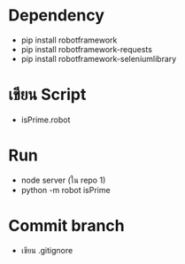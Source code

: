# Dependency

* pip install robotframework
* pip install robotframework-requests
* pip install robotframework-seleniumlibrary

# เขียน Script

* isPrime.robot

# Run

* node server (ใน repo 1)
* python -m robot isPrime

# Commit branch

* เขียน .gitignore